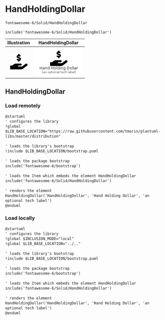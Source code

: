 # HandHoldingDollar


```text
fontawesome-6/Solid/HandHoldingDollar
```

```text
include('fontawesome-6/Solid/HandHoldingDollar')
```



| Illustration | HandHoldingDollar |
| :---: | :---: |
| ![illustration for Illustration](../../fontawesome-6/Solid/HandHoldingDollar.png) | ![illustration for HandHoldingDollar](../../fontawesome-6/Solid/HandHoldingDollar.Local.png) |




## HandHoldingDollar

### Load remotely
```plantuml
@startuml
' configures the library
!global $LIB_BASE_LOCATION="https://raw.githubusercontent.com/tmorin/plantuml-libs/master/distribution"

' loads the library's bootstrap
!include $LIB_BASE_LOCATION/bootstrap.puml

' loads the package bootstrap
include('fontawesome-6/bootstrap')

' loads the Item which embeds the element HandHoldingDollar
include('fontawesome-6/Solid/HandHoldingDollar')

' renders the element
HandHoldingDollar('HandHoldingDollar', 'Hand Holding Dollar', 'an optional tech label')
@enduml
```

### Load locally
```plantuml
@startuml
' configures the library
!global $INCLUSION_MODE="local"
!global $LIB_BASE_LOCATION="../.."

' loads the library's bootstrap
!include $LIB_BASE_LOCATION/bootstrap.puml

' loads the package bootstrap
include('fontawesome-6/bootstrap')

' loads the Item which embeds the element HandHoldingDollar
include('fontawesome-6/Solid/HandHoldingDollar')

' renders the element
HandHoldingDollar('HandHoldingDollar', 'Hand Holding Dollar', 'an optional tech label')
@enduml
```

